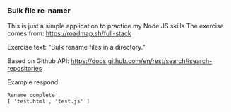 ### Bulk file re-namer

This is just a simple application to practice my Node.JS skills
The exercise comes from: https://roadmap.sh/full-stack

Exercise text:
"Bulk rename files in a directory."

Based on Github API: https://docs.github.com/en/rest/search#search-repositories

Example respond:

```
Rename complete
[ 'test.html', 'test.js' ]
```

